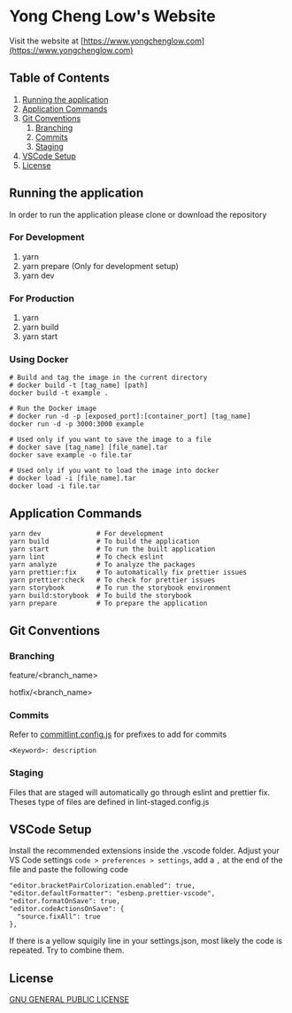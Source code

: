 # Yong Cheng Low's Website

Visit the website at [https://www.yongchenglow.com](https://www.yongchenglow.com)

## Table of Contents

1. [Running the application](#running-the-application)
2. [Application Commands](#application-commands)
3. [Git Conventions](#git-conventions)
   1. [Branching](#branching)
   2. [Commits](#commits)
   3. [Staging](#staging)
4. [VSCode Setup](#vscode-setup)
5. [License](#license)

## Running the application

In order to run the application please clone or download the repository

### For Development

1. yarn
2. yarn prepare (Only for development setup)
3. yarn dev

### For Production

1. yarn
2. yarn build
3. yarn start

### Using Docker

```
# Build and tag the image in the current directory
# docker build -t [tag_name] [path]
docker build -t example .

# Run the Docker image
# docker run -d -p [exposed_port]:[container_port] [tag_name]
docker run -d -p 3000:3000 example

# Used only if you want to save the image to a file
# docker save [tag_name] [file_name].tar
docker save example -o file.tar

# Used only if you want to load the image into docker
# docker load -i [file_name].tar
docker load -i file.tar

```

## Application Commands

```
yarn dev              # For development
yarn build            # To build the application
yarn start            # To run the built application
yarn lint             # To check eslint
yarn analyze          # To analyze the packages
yarn prettier:fix     # To automatically fix prettier issues
yarn prettier:check   # To check for prettier issues
yarn storybook        # To run the storybook environment
yarn build:storybook  # To build the storybook
yarn prepare          # To prepare the application
```

## Git Conventions

### Branching

feature/<branch_name>

hotfix/<branch_name>

### Commits

Refer to [commitlint.config.js](./commitlint.config.js) for prefixes to add for commits

```
<Keyword>: description
```

### Staging

Files that are staged will automatically go through eslint and prettier fix. Theses type of files are defined in lint-staged.config.js

## VSCode Setup

Install the recommended extensions inside the .vscode folder.
Adjust your VS Code settings `code > preferences > settings`, add a `,` at the end of the file and paste the following code

```
"editor.bracketPairColorization.enabled": true,
"editor.defaultFormatter": "esbenp.prettier-vscode",
"editor.formatOnSave": true,
"editor.codeActionsOnSave": {
  "source.fixAll": true
},
```

If there is a yellow squigily line in your settings.json, most likely the code is repeated. Try to combine them.

## License

[GNU GENERAL PUBLIC LICENSE](./LICENSE)
